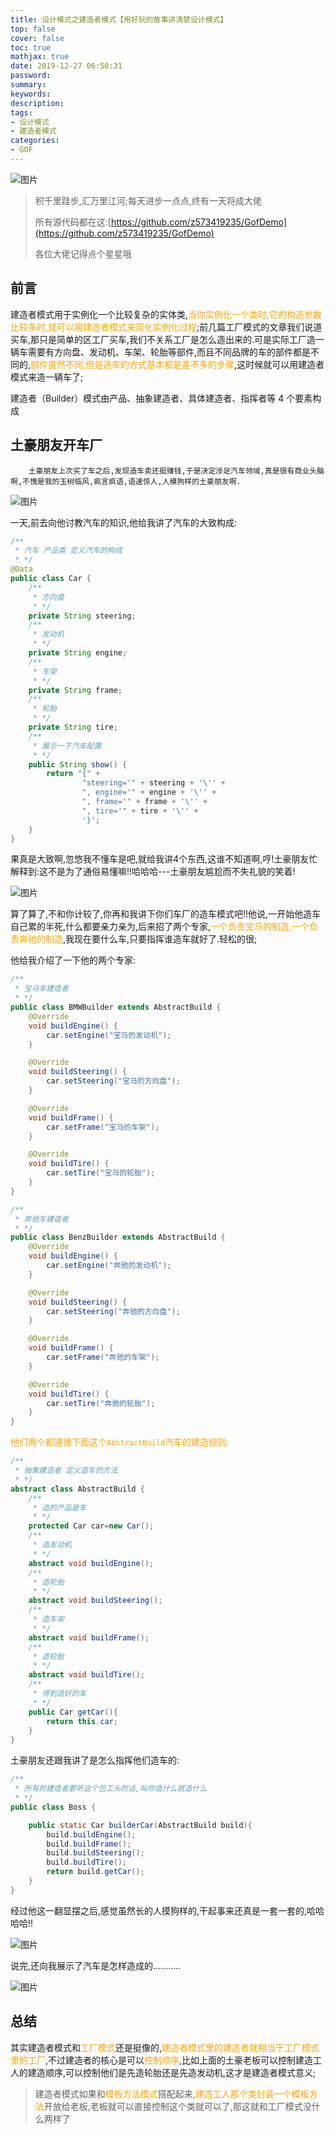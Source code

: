 ```yaml
---
title: 设计模式之建造者模式【用好玩的故事讲清楚设计模式】
top: false
cover: false
toc: true
mathjax: true
date: 2019-12-27 06:50:31
password:
summary:
keywords:
description:
tags:
- 设计模式
- 建造者模式
categories:
- GOF
---
```




![图片](https://i.imgur.com/6aL0UN5.jpg)

> 积千里跬步,汇万里江河;每天进步一点点,终有一天将成大佬
>
> 所有源代码都在这:[https://github.com/z573419235/GofDemo](https://github.com/z573419235/GofDemo)
>
> 各位大佬记得点个星星哦

## 前言

建造者模式用于实例化一个比较复杂的实体类,<font color=orange>当你实例化一个类时,它的构造参数比较多时,就可以用建造者模式来简化实例化过程</font>;前几篇工厂模式的文章我们说道买车,那只是简单的区工厂买车,我们不关系工厂是怎么造出来的.可是实际工厂造一辆车需要有方向盘、发动机、车架、轮胎等部件,而且不同品牌的车的部件都是不同的,<font color=orange>部件虽然不同,但是造车的方式基本都是差不多的步骤</font>,这时候就可以用建造者模式来造一辆车了;

建造者（Builder）模式由产品、抽象建造者、具体建造者、指挥者等 4 个要素构成

## 土豪朋友开车厂

        土豪朋友上次买了车之后,发现造车卖还挺赚钱,于是决定涉足汽车领域,真是很有商业头脑啊,不愧是我的玉树临风,疯言疯语,语速惊人,人模狗样的土豪朋友啊.

![图片](https://i.imgur.com/uLylNOc.jpg)

一天,前去向他讨教汽车的知识,他给我讲了汽车的大致构成:

```java
/**
 * 汽车 产品类 定义汽车的构成
 * */
@Data
public class Car {
    /**
     * 方向盘
     * */
    private String steering;
    /**
     * 发动机
     * */
    private String engine;
    /**
     * 车架
     * */
    private String frame;
    /**
     * 轮胎
     * */
    private String tire;
    /**
     * 展示一下汽车配置
     * */
    public String show() {
        return "{" +
                "steering='" + steering + '\'' +
                ", engine='" + engine + '\'' +
                ", frame='" + frame + '\'' +
                ", tire='" + tire + '\'' +
                '}';
    }
}
```

果真是大致啊,忽悠我不懂车是吧,就给我讲4个东西,这谁不知道啊,哼!土豪朋友忙解释到:这不是为了通俗易懂嘛!!哈哈哈---土豪朋友尴尬而不失礼貌的笑着!

![图片](https://i.imgur.com/nG187Zz.jpg)

算了算了,不和你计较了,你再和我讲下你们车厂的造车模式吧!!他说,一开始他造车自己累的半死,什么都要亲力亲为,后来招了两个专家,<font color=orange>一个负责宝马的制造,一个负责奔驰的制造</font>,我现在要什么车,只要指挥谁造车就好了.轻松的很;

他给我介绍了一下他的两个专家:

```java
/**
 * 宝马车建造者
 * */
public class BMWBuilder extends AbstractBuild {
    @Override
    void buildEngine() {
        car.setEngine("宝马的发动机");
    }

    @Override
    void buildSteering() {
        car.setSteering("宝马的方向盘");
    }

    @Override
    void buildFrame() {
        car.setFrame("宝马的车架");
    }

    @Override
    void buildTire() {
        car.setTire("宝马的轮胎");
    }
}
```

```java
/**
 * 奔驰车建造者
 * */
public class BenzBuilder extends AbstractBuild {
    @Override
    void buildEngine() {
        car.setEngine("奔驰的发动机");
    }

    @Override
    void buildSteering() {
        car.setSteering("奔驰的方向盘");
    }

    @Override
    void buildFrame() {
        car.setFrame("奔驰的车架");
    }

    @Override
    void buildTire() {
        car.setTire("奔驰的轮胎");
    }
}
```

<font color=orange>他们两个都遵循下面这个`AbstractBuild`汽车的建造规则:</font>

```java
/**
 * 抽象建造者 定义造车的方法
 * */
abstract class AbstractBuild {
    /**
     * 造的产品是车
     * */
    protected Car car=new Car();
    /**
     * 造发动机
     * */
    abstract void buildEngine();
    /**
     * 造轮胎
     * */
    abstract void buildSteering();
    /**
     * 造车架
     * */
    abstract void buildFrame();
    /**
     * 造轮胎
     * */
    abstract void buildTire();
    /**
     * 得到造好的车
     * */
    public Car getCar(){
        return this.car;
    }
}
```

土豪朋友还跟我讲了是怎么指挥他们造车的:

```java
/**
 * 所有的建造者要听这个包工头的话,叫你造什么就造什么
 * */
public class Boss {

    public static Car builderCar(AbstractBuild build){
        build.buildEngine();
        build.buildFrame();
        build.buildSteering();
        build.buildTire();
        return build.getCar();
    }
}
```

经过他这一翻显摆之后,感觉虽然长的人摸狗样的,干起事来还真是一套一套的,哈哈哈哈!!

![图片](https://i.imgur.com/hbg0zDY.jpg)

说完,还向我展示了汽车是怎样造成的...........

![图片](https://i.imgur.com/JDX2qIc.png)

## 总结

其实建造者模式和<font color=orange>工厂模式</font>还是挺像的,<font color=orange>建造者模式里的建造者就相当于工厂模式里的工厂</font>,不过建造者的核心是可以<font color=orange>控制顺序</font>,比如上面的土豪老板可以控制建造工人的建造顺序,可以控制他们是先造轮胎还是先造发动机,这才是建造者模式意义;

> 建造者模式如果和<font color=orange>模板方法模式</font>搭配起来,<font color=orange>建造工人那个类封装一个模板方法</font>开放给老板,老板就可以直接控制这个类就可以了,那这就和工厂模式没什么两样了
